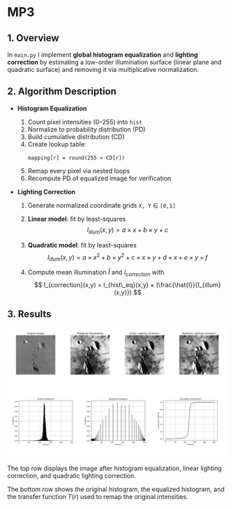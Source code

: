 # MP3

## 1. Overview
In `main.py` I implement **global histogram equalization** and **lighting correction** by estimating a low-order illumination surface (linear plane and quadratic surface) and removing it via multiplicative normalization.

## 2. Algorithm Description
- **Histogram Equalization**  
  1. Count pixel intensities (0–255) into `hist`  
  2. Normalize to probability distribution (PD)  
  3. Build cumulative distribution (CD)  
  4. Create lookup table:  
     ```  
     mapping[r] = round(255 × CD[r])  
     ```  
  5. Remap every pixel via nested loops  
  6. Recompute PD of equalized image for verification  

- **Lighting Correction**  
  1. Generate normalized coordinate grids `X, Y` $\in$ `[0,1]`
  2. **Linear model**: fit by least-squares  
     $$
     I_{illum}(x,y) = a\times x + b\times y + c  
     $$
     
  3. **Quadratic model**: fit by least-squares  
     $$
     I_{illum}(x,y) = a\times x^2 + b\times y^2 + c\times x\times y + d\times x + e\times y + f  
     $$
  4. Compute mean illumination $\hat{I}$ and $I_{correction}$ with
     $$
     I_{correction}(x,y) = I_{hist\_eq}(x,y) × (\frac{\hat{I}}{I_{illum}(x,y)})
     $$

## 3. Results
![Gun Results](results/results.png)
![Palm Results](results/plots.png)

The top row displays the image after histogram equalization, linear lighting correction, and quadratic lighting correction.

The bottom row shows the original histogram, the equalized histogram, and the transfer function $T(r)$ used to remap the original intensities.
